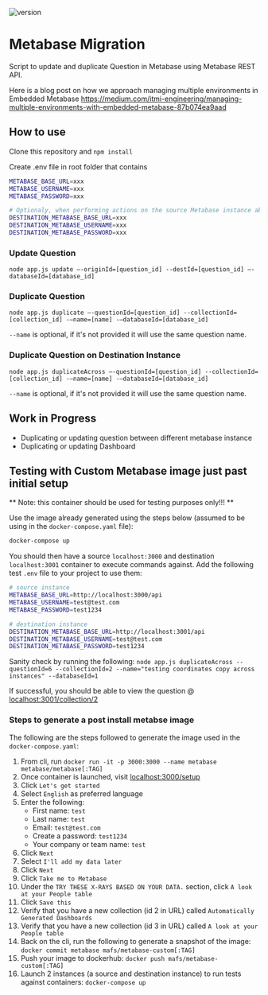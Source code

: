 ![version](https://img.shields.io/github/v/tag/itmi-id/metabase-migration?label=latest%20version)

# Metabase Migration
Script to update and duplicate Question in Metabase using Metabase REST API.

Here is a blog post on how we approach managing multiple environments in Embedded Metabase https://medium.com/itmi-engineering/managing-multiple-environments-with-embedded-metabase-87b074ea9aad

## How to use
Clone this repository and `npm install`

Create .env file in root folder that contains

```sh
METABASE_BASE_URL=xxx
METABASE_USERNAME=xxx
METABASE_PASSWORD=xxx

# Optionaly, when performing actions on the source Metabase instance above to a destination/second Metabase instance, add the following
DESTINATION_METABASE_BASE_URL=xxx
DESTINATION_METABASE_USERNAME=xxx
DESTINATION_METABASE_PASSWORD=xxx
```

### Update Question

`node app.js update —-originId=[question_id] --destId=[question_id] —-databaseId=[database_id]`

### Duplicate Question

`node app.js duplicate —-questionId=[question_id] --collectionId=[collection_id] -—name=[name] -—databaseId=[database_id]`

`--name` is optional, if it's not provided it will use the same question name.

### Duplicate Question on Destination Instance

`node app.js duplicateAcross —-questionId=[question_id] --collectionId=[collection_id] -—name=[name] -—databaseId=[database_id]`

`--name` is optional, if it's not provided it will use the same question name.

## Work in Progress

- Duplicating or updating question between different metabase instance
- Duplicating or updating Dashboard


## Testing with Custom Metabase image just past initial setup

** Note: this container should be used for testing purposes only!!! **

Use the image already generated using the steps below (assumed to be using in the `docker-compose.yaml` file): 

```sh
docker-compose up
```

You should then have a source `localhost:3000` and destination `localhost:3001` container to execute commands against. Add the following test `.env` file to your project to use them:

```sh
# source instance
METABASE_BASE_URL=http://localhost:3000/api
METABASE_USERNAME=test@test.com
METABASE_PASSWORD=test1234

# destination instance
DESTINATION_METABASE_BASE_URL=http://localhost:3001/api
DESTINATION_METABASE_USERNAME=test@test.com
DESTINATION_METABASE_PASSWORD=test1234
```

Sanity check by running the following: `node app.js duplicateAcross --questionId=6 --collectionId=2 --name="testing coordinates copy across instances" --databaseId=1`

If successful, you should be able to view the question @ [localhost:3001/collection/2](http://localhost:3001/collection/2)

### Steps to generate a post install metabse image

The following are the steps followed to generate the image used in the `docker-compose.yaml`:

1. From cli, run `docker run -it -p 3000:3000 --name metabase metabase/metabase[:TAG]`
1. Once container is launched, visit [localhost:3000/setup](http://localhost:3000/setup)
1. Click `Let's get started`
1. Select `English` as preferred language
1. Enter the following:
    * First name: `test`
    * Last name: `test`
    * Email: `test@test.com`
    * Create a password: `test1234`
    * Your company or team name: `test`
1. Click `Next`
1. Select `I'll add my data later`
1. Click `Next`
1. Click `Take me to Metabase`
1. Under the `TRY THESE X-RAYS BASED ON YOUR DATA.` section, click `A look at your People table`
1. Click `Save this`
1. Verify that you have a new collection (id 2 in URL) called `Automatically Generated Dashboards`
1. Verify that you have a new collection (id 3 in URL) called `A look at your People table`
1. Back on the cli, run the following to generate a snapshot of the image: `docker commit metabase mafs/metabase-custom[:TAG]`
1. Push your image to dockerhub: `docker push mafs/metabase-custom[:TAG]`
1. Launch 2 instances (a source and destination instance) to run tests against containers: `docker-compose up`
